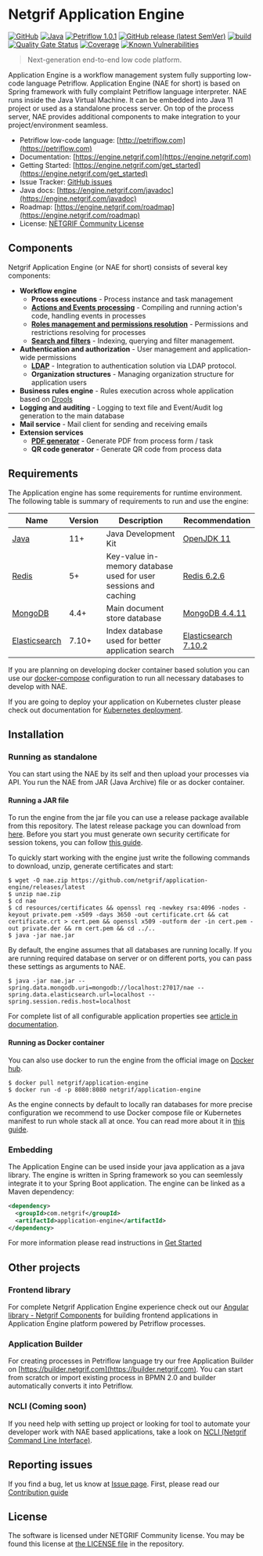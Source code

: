 # Netgrif Application Engine

[![GitHub](https://img.shields.io/github/license/netgrif/application-engine)](https://netgrif.com/license)
[![Java](https://img.shields.io/badge/Java-11-red)](https://openjdk.java.net/projects/jdk/11/)
[![Petriflow 1.0.1](https://img.shields.io/badge/Petriflow-1.0.1-0aa8ff)](https://petriflow.com)
[![GitHub release (latest SemVer)](https://img.shields.io/github/v/release/netgrif/application-engine?sort=semver&display_name=tag)](https://github.com/netgrif/application-engine/releases)
[![build](https://github.com/netgrif/application-engine/actions/workflows/master-build.yml/badge.svg)](https://github.com/netgrif/application-engine/actions/workflows/master-build.yml)
[![Quality Gate Status](https://sonarcloud.io/api/project_badges/measure?project=netgrif_application-engine&metric=alert_status)](https://sonarcloud.io/dashboard?id=netgrif_application-engine)
[![Coverage](https://sonarcloud.io/api/project_badges/measure?project=netgrif_application-engine&metric=coverage)](https://sonarcloud.io/dashboard?id=netgrif_application-engine)
[![Known Vulnerabilities](https://snyk.io/test/github/netgrif/application-engine/badge.svg)](https://snyk.io/test/github/netgrif/application-engine)

> Next-generation end-to-end low code platform.

Application Engine is a workflow management system fully supporting low-code language Petriflow. Application Engine (NAE for short)
is based on Spring framework with fully complaint Petriflow language interpreter. NAE runs inside the Java Virtual Machine.
It can be embedded into Java 11 project or used as a standalone process server. On top of the process server, NAE provides
additional components to make integration to your project/environment seamless.

* Petriflow low-code language: [http://petriflow.com](https://petriflow.com)
* Documentation: [https://engine.netgrif.com](https://engine.netgrif.com)
* Getting Started: [https://engine.netgrif.com/get_started](https://engine.netgrif.com/get_started)
* Issue Tracker: [GitHub issues](https://github.com/netgrif/application-engine/issues)
* Java docs: [https://engine.netgrif.com/javadoc](https://engine.netgrif.com/javadoc)
* Roadmap: [https://engine.netgrif.com/roadmap](https://engine.netgrif.com/roadmap)
* License: [NETGRIF Community License](https://netgrif.com/license)

## Components

Netgrif Application Engine (or NAE for short) consists of several key components:
 * **Workflow engine**
   * **Process executions** - Process instance and task management
   * [**Actions and Events processing**](https://engine.netgrif.com/events/events) - Compiling and running action's code, handling events in processes
   * [**Roles management and permissions resolution**](https://engine.netgrif.com/roles/permissions) - Permissions and restrictions resolving for processes
   * [**Search and filters**](https://engine.netgrif.com/search/filter) - Indexing, querying and filter management.
 * **Authentication and authorization** - User management and application-wide permissions
   * [**LDAP**](https://engine.netgrif.com/integration/ad_kerberos) - Integration to authentication solution via LDAP protocol.
   * **Organization structures** - Managing organization structure for application users
 * **Business rules engine** - Rules execution across whole application based on [Drools](https://drools.org/)
 * **Logging and auditing** - Logging to text file and Event/Audit log generation to the main database 
 * **Mail service** - Mail client for sending and receiving emails
 * **Extension services**
   * [**PDF generator**](https://engine.netgrif.com/services/pdf_generator) - Generate PDF from process form / task
   * **QR code generator** - Generate QR code from process data

## Requirements

The Application engine has some requirements for runtime environment. The following table is summary of requirements 
to run and use the engine:

| Name                                                   | Version | Description                                                     | Recommendation                                                         |
|--------------------------------------------------------|---------|-----------------------------------------------------------------|------------------------------------------------------------------------|
| [Java](https://openjdk.java.net/)                      | 11+     | Java Development Kit                                            | [OpenJDK 11](https://openjdk.java.net/install/)                        |
| [Redis](https://redis.io/)                             | 5+      | Key-value in-memory database used for user sessions and caching | [Redis 6.2.6](https://redis.io/download)                               |
| [MongoDB](https://www.mongodb.com/)                    | 4.4+    | Main document store database                                    | [MongoDB 4.4.11](https://docs.mongodb.com/v4.4/installation/)          |
| [Elasticsearch](https://www.elastic.co/elasticsearch/) | 7.10+   | Index database used for better application search               | [Elasticsearch 7.10.2](https://www.elastic.co/downloads/elasticsearch) |

If you are planning on developing docker container based solution you can use our [docker-compose](docker-compose.yml) configuration to run all
necessary databases to develop with NAE.

If you are going to deploy your application on Kubernetes cluster please check out documentation for [Kubernetes deployment](https://engine.netgrif.com/devops/kubernetes).

## Installation

### Running as standalone

You can start using the NAE by its self and then upload your processes via API. You run the NAE from JAR (Java Archive) file or as docker container.

#### Running a JAR file

To run the engine from the jar file you can use a release package available from this repository.
The latest release package you can download from [here](https://github.com/netgrif/application-engine/releases/latest).
Before you start you must generate own security certificate for session tokens, you can follow [this guide](https://engine.netgrif.com/views/public_view).

To quickly start working with the engine just write the following commands to download, unzip, generate certificates and start:

```shell
$ wget -O nae.zip https://github.com/netgrif/application-engine/releases/latest
$ unzip nae.zip
$ cd nae
$ cd resources/certificates && openssl req -newkey rsa:4096 -nodes -keyout private.pem -x509 -days 3650 -out certificate.crt && cat certificate.crt > cert.pem && openssl x509 -outform der -in cert.pem -out private.der && rm cert.pem && cd ../..
$ java -jar nae.jar
```

By default, the engine assumes that all databases are running locally. If you are running required database on server or on different ports, 
you can pass these settings as arguments to NAE.

```shell
$ java -jar nae.jar --spring.data.mongodb.uri=mongodb://localhost:27017/nae --spring.data.elasticsearch.url=localhost --spring.session.redis.host=localhost
```

For complete list of all configurable application properties see [article in documentation](https://engine.netgrif.com/properties).

#### Running as Docker container

You can also use docker to run the engine from the official image on [Docker hub](https://hub.docker.com/r/netgrif/application-engine).

```shell
$ docker pull netgrif/application-engine
$ docker run -d -p 8080:8080 netgrif/application-engine
```

As the engine connects by default to locally ran databases for more precise configuration we recommend to use Docker
compose file or Kubernetes manifest to run whole stack all at once. You can read more about it in [this guide](https://engine.netgrif.com/devops).

### Embedding

The Application Engine can be used inside your java application as a java library. The engine is written in Spring 
framework so you can seemlessly integrate it to your Spring Boot application. The engine can be linked
as a Maven dependency:

```XML
<dependency>
  <groupId>com.netgrif</groupId>
  <artifactId>application-engine</artifactId>
</dependency>
```

For more information please read instructions in [Get Started](https://engine.netgrif.com/get_started)

## Other projects

### Frontend library

For complete Netgrif Application Engine experience check out our [Angular library - Netgrif Components](https://github.com/netgrif/components) 
for building frontend applications in Application Engine platform powered by Petriflow processes.

### Application Builder

For creating processes in Petriflow language try our free Application Builder on [https://builder.netgrif.com](https://builder.netgrif.com).
You can start from scratch or import existing process in BPMN 2.0 and builder automatically converts it into Petriflow.

### NCLI (Coming soon)

If you need help with setting up project or looking for tool to automate your developer work with NAE based applications,
take a look on [NCLI (Netgrif Command Line Interface)](https://github.com/netgrif/ncli).

## Reporting issues

If you find a bug, let us know at [Issue page](https://github.com/netgrif/application-engine/issues). 
First, please read our [Contribution guide](https://github.com/netgrif/application-engine/blob/master/CONTRIBUTING.md)

## License

The software is licensed under NETGRIF Community license. You may be found this license at [the LICENSE file](https://github.com/netgrif/application-engine/blob/master/LICENSE) in the repository. 